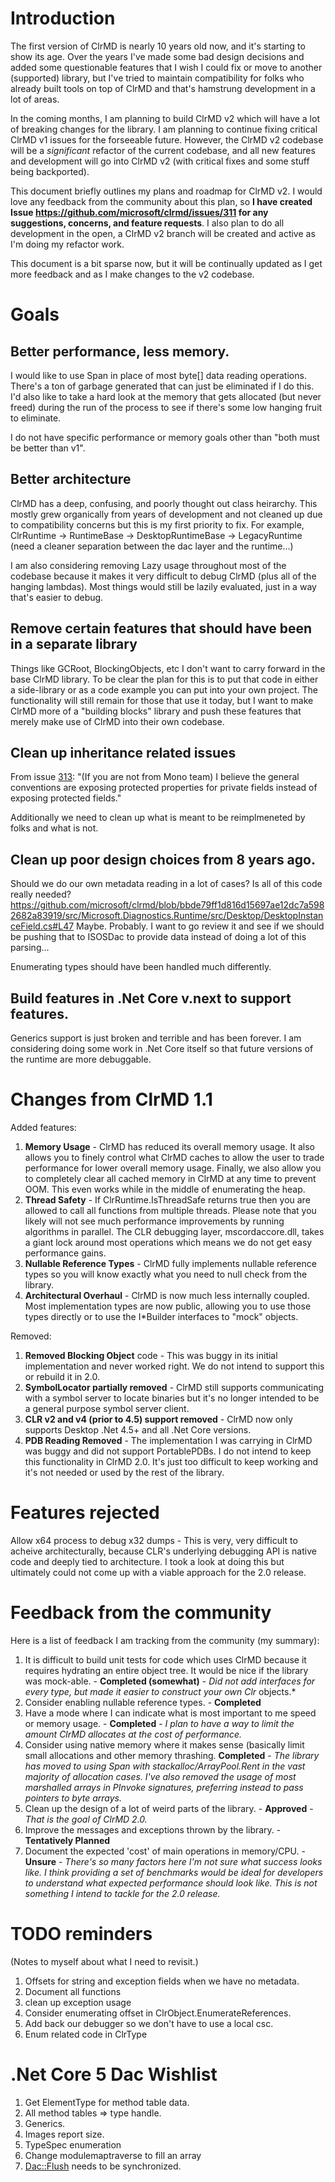 # Introduction

The first version of ClrMD is nearly 10 years old now, and it's starting to show its age.  Over the years I've made some bad design decisions and added some questionable features that I wish I could fix or move to another (supported) library, but I've tried to maintain compatibility for folks who already built tools on top of ClrMD and that's hamstrung development in a lot of areas.

In the coming months, I am planning to build ClrMD v2 which will have a lot of breaking changes for the library.  I am planning to continue fixing critical ClrMD v1 issues for the forseeable future.  However, the ClrMD v2 codebase will be a *significant* refactor of the current codebase, and all new features and development will go into ClrMD v2 (with critical fixes and some stuff being backported).

This document briefly outlines my plans and roadmap for ClrMD v2.  I would love any feedback from the community about this plan, so **I have created Issue https://github.com/microsoft/clrmd/issues/311 for any suggestions, concerns, and feature requests**.  I also plan to do all development in the open, a ClrMD v2 branch will be created and active as I'm doing my refactor work.

This document is a bit sparse now, but it will be continually updated as I get more feedback and as I make changes to the v2 codebase.

# Goals

## Better performance, less memory.

I would like to use Span<T> in place of most byte[] data reading operations.  There's a ton of garbage generated that can just be eliminated if I do this.  I'd also like to take a hard look at the memory that gets allocated (but never freed) during the run of the process to see if there's some low hanging fruit to eliminate.

I do not have specific performance or memory goals other than "both must be better than v1".

## Better architecture

ClrMD has a deep, confusing, and poorly thought out class heirarchy.  This mostly grew organically from years of development and not cleaned up due to compatibility concerns but this is my first priority to fix.  For example, ClrRuntime -> RuntimeBase -> DesktopRuntimeBase -> LegacyRuntime (need a cleaner separation between the dac layer and the runtime...)

I am also considering removing Lazy<T> usage throughout most of the codebase because it makes it very difficult to debug ClrMD (plus all of the hanging lambdas).  Most things would still be lazily evaluated, just in a way that's easier to debug.

## Remove certain features that should have been in a separate library

Things like GCRoot, BlockingObjects, etc I don't want to carry forward in the base ClrMD library.  To be clear the plan for this is to put that code in either a side-library or as a code example you can put into your own project.  The functionality will still remain for those that use it today, but I want to make ClrMD more of a "building blocks" library and push these features that merely make use of ClrMD into their own codebase.

## Clean up inheritance related issues

From issue [313](https://github.com/microsoft/clrmd/issues/313): "(If you are not from Mono team) I believe the general conventions are exposing protected properties for private fields instead of exposing protected fields."

Additionally we need to clean up what is meant to be reimplmeneted by folks and what is not.

## Clean up poor design choices from 8 years ago.

Should we do our own metadata reading in a lot of cases?  Is all of this code really needed?  https://github.com/microsoft/clrmd/blob/bbde79ff1d816d15697ae12dc7a5982682a83919/src/Microsoft.Diagnostics.Runtime/src/Desktop/DesktopInstanceField.cs#L47  Maybe.  Probably.  I want to go review it and see if we should be pushing that to ISOSDac to provide data instead of doing a lot of this parsing...

Enumerating types should have been handled much differently.

## Build features in .Net Core v.next to support features.

Generics support is just broken and terrible and has been forever.  I am considering doing some work in .Net Core itself so that future versions of the runtime are more debuggable.



# Changes from ClrMD 1.1

Added features:

1.  **Memory Usage** - ClrMD has reduced its overall memory usage.  It also allows you to finely control what ClrMD caches to allow the user to trade performance for lower overall memory usage.  Finally, we also allow you to completely clear all cached memory in ClrMD at any time to prevent OOM.  This even works while in the middle of enumerating the heap.
2.  **Thread Safety** - If ClrRuntime.IsThreadSafe returns true then you are allowed to call all functions from multiple threads.  Please note that you likely will not see much performance improvements by running algorithms in parallel.  The CLR debugging layer, mscordaccore.dll, takes a giant lock around most operations which means we do not get easy performance gains.
3.  **Nullable Reference Types** - ClrMD fully implements nullable reference types so you will know exactly what you need to null check from the library.
4.  **Architectural Overhaul** - ClrMD is now much less internally coupled.  Most implementation types are now public, allowing you to use those types directly or to use the I\*Builder interfaces to "mock" objects.

Removed:

1. **Removed Blocking Object** code - This was buggy in its initial implementation and never worked right.  We do not intend to support this or rebuild it in 2.0.
2. **SymbolLocator partially removed** - ClrMD still supports communicating with a symbol server to locate binaries but it's no longer intended to be a general purpose symbol server client.
3. **CLR v2 and v4 (prior to 4.5) support removed** - ClrMD now only supports Desktop .Net 4.5+ and all .Net Core versions.
4. **PDB Reading Removed** - The implementation I was carrying in ClrMD was buggy and did not support PortablePDBs.  I do not intend to keep this functionality in ClrMD 2.0.  It's just too difficult to keep working and it's not needed or used by the rest of the library.

# Features rejected

Allow x64 process to debug x32 dumps - This is very, very difficult to acheive architecturally, because CLR's underlying debugging API is native code and deeply tied to architecture.  I took a look at doing this but ultimately could not come up with a viable approach for the 2.0 release.

# Feedback from the community

Here is a list of feedback I am tracking from the community (my summary):

1.  It is difficult to build unit tests for code which uses ClrMD because it requires hydrating an entire object tree.  It would be nice if the library was mock-able. - **Completed (somewhat)** - *Did not add interfaces for every type, but made it easier to construct your own Clr* objects.*
2.  Consider enabling nullable reference types. - **Completed**
3.  Have a mode where I can indicate what is most important to me speed or memory usage. - **Completed** - *I plan to have a way to limit the amount ClrMD allocates at the cost of performance.*
4.  Consider using native memory where it makes sense (basically limit small allocations and other memory thrashing.  **Completed** - *The library has moved to using Span with stackalloc/ArrayPool.Rent in the vast majority of allocation cases.  I've also removed the usage of most marshalled arrays in PInvoke signatures, preferring instead to pass pointers to byte arrays.*
5.  Clean up the design of a lot of weird parts of the library.  - **Approved** - *That is the goal of ClrMD 2.0.*
6.  Improve the messages and exceptions thrown by the library. - **Tentatively Planned**
7.  Document the expected 'cost' of main operations in memory/CPU.  - **Unsure** - *There's so many factors here I'm not sure what success looks like.  I think providing a set of benchmarks would be ideal for developers to understand what expected performance should look like.  This is not something I intend to tackle for the 2.0 release.*

# TODO reminders

(Notes to myself about what I need to revisit.)

1.  Offsets for string and exception fields when we have no metadata.
2.  Document all functions
3.  clean up exception usage
4.  Consider enumerating offset in ClrObject.EnumerateReferences.
5.  Add back our debugger so we don't have to use a local csc.
6.  Enum related code in ClrType

# .Net Core 5 Dac Wishlist

1. Get ElementType for method table data.
2. All method tables => type handle.
3. Generics.
4. Images report size.
5. TypeSpec enumeration
6. Change modulemaptraverse to fill an array
7. [Dac::Flush](https://github.com/dotnet/runtime/blob/master/src/coreclr/src/debug/daccess/daccess.cpp#L2002) needs to be synchronized.
